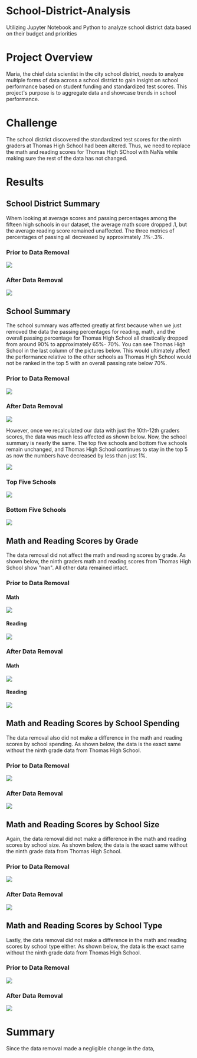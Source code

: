 # School-District-Analysis
Utilizing Jupyter Notebook and Python to analyze school district data based on their budget and priorities

# Project Overview
Maria, the chief data scientist in the city school district, needs to analyze multiple forms of data across a school district to gain insight on school performance based on student funding and standardized test scores. This project's purpose is to aggregate data and showcase trends in school performance. 

# Challenge
The school district discovered the standardized test scores for the ninth graders at Thomas High School had been altered. Thus, we need to replace the math and reading scores for Thomas High SChool with NaNs while making sure the rest of the data has not changed. 

# Results
## School District Summary
Whem looking at average scores and passing percentages among the fifteen high schools in our dataset, the average math score dropped .1, but the average reading score remained unaffected. The three metrics of percentages of passing all decreased by approximately .1%-.3%. 
### Prior to Data Removal
![](Images/Original_District_Summary.png)
### After Data Removal
![](Images/District_Summary.png)

## School Summary
The school summary was affected greatly at first because when we just removed the data the passing percentages for reading, math, and the overall passing percentage for Thomas High School all drastically dropped from around 90% to approximately 65%- 70%. You can see Thomas High School in the last column of the pictures below. This would ultimately affect the performance relative to the other schools as Thomas High School would not be ranked in the top 5 with an overall passing rate below 70%. 

### Prior to Data Removal
![](Images/Original_School_Summary.png)
### After Data Removal
![](Images/School_Summary.png)

However, once we recalculated our data with just the 10th-12th graders scores, the data was much less affected as shown below. Now, the school summary is nearly the same. The top five schools and bottom five schools remain unchanged, and Thomas High School continues to stay in the top 5 as now the numbers have decreased by less than just 1%.

![](Images/School_Summary2.png)

### Top Five Schools
![](Images/Top_Schools.png)
### Bottom Five Schools
![](Images/Bottom_Schools.png)

## Math and Reading Scores by Grade
The data removal did not affect the math and reading scores by grade. As shown below, the ninth graders math and reading scores from Thomas High School show "nan". All other data remained intact.

### Prior to Data Removal
#### Math
![](Images/Original_Math_By_Grade.png)
#### Reading
![](Images/Original_Reading_By_Grade.png)
### After Data Removal
#### Math
![](Images/Math_By_Grade.png)
#### Reading
![](Images/Reading_By_Grade.png)

## Math and Reading Scores by School Spending 
The data removal also did not make a difference in the math and reading scores by school spending. As shown below, the data is the exact same without the ninth grade data from Thomas High School.

### Prior to Data Removal
![](Images/Original_Spending.png)
### After Data Removal
![](Images/Spending.png)

## Math and Reading Scores by School Size
Again, the data removal did not make a difference in the math and reading scores by school size. As shown below, the data is the exact same without the ninth grade data from Thomas High School.

### Prior to Data Removal
![](Images/Original_Size.png)
### After Data Removal
![](Images/Size.png)

## Math and Reading Scores by School Type
Lastly, the data removal did not make a difference in the math and reading scores by school type either. As shown below, the data is the exact same without the ninth grade data from Thomas High School.

### Prior to Data Removal
![](Images/Original_School_Type.png)
### After Data Removal
![](Images/School_Type.png)

# Summary
Since the data removal made a negligible change in the data, 
